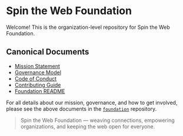 
# Spin the Web Foundation

Welcome! This is the organization-level repository for Spin the Web Foundation.

## Canonical Documents

- [Mission Statement](../foundation/MISSION.md)
- [Governance Model](../foundation/GOVERNANCE.md)
- [Code of Conduct](../foundation/CODE_OF_CONDUCT.md)
- [Contributing Guide](../foundation/CONTRIBUTING.md)
- [Foundation README](../foundation/README.md)

For all details about our mission, governance, and how to get involved, please see the above documents in the [`foundation`](../foundation/) repository.

> Spin the Web Foundation — weaving connections, empowering organizations, and keeping the web open for everyone.
